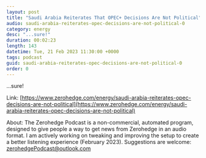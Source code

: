 ```yaml
---
layout: post
title: "Saudi Arabia Reiterates That OPEC+ Decisions Are Not Political"
audio: saudi-arabia-reiterates-opec-decisions-are-not-political-0
category: energy
desc: "...sure!"
duration: 00:02:23
length: 143
datetime: Tue, 21 Feb 2023 11:30:00 +0000
tags: podcast
guid: saudi-arabia-reiterates-opec-decisions-are-not-political-0
order: 0
---
```

...sure!

Link: [https://www.zerohedge.com/energy/saudi-arabia-reiterates-opec-decisions-are-not-political](https://www.zerohedge.com/energy/saudi-arabia-reiterates-opec-decisions-are-not-political)

About: The Zerohedge Podcast is a non-commercial, automated program, designed to give people a way to get news from Zerohedge in an audio format.  I am actively working on tweaking and improving the setup to create a better listening experience (February 2023).  Suggestions are welcome: [zerohedgePodcast@outlook.com](mailto:zerohedgePodcast@outlook.com)